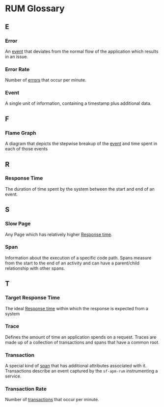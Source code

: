 # RUM Glossary

## E

### **Error**
An [event](#event) that deviates from the normal flow of the application which results in an issue.

### **Error Rate**
Number of [errors](#error) that occur per minute. 

### **Event**
A single unit of information, containing a timestamp plus additional data.  


## F

### Flame Graph
A diagram that depicts the stepwise breakup of the [event](#event) and time spent in each of those events

## R

### **Response Time**
The duration of time spent by the system between the start and end of an event.  

## S

### **Slow Page**
Any Page which has relatively higher [Response time](#response-time).  

### **Span**
Information about the execution of a specific code path. Spans measure from the start to the end of an activity and can have a parent/child relationship with other spans.  

## T

### **Target Response Time**
The ideal [Response time](#response-time) within which the response is expected from a system

### **Trace**
Defines the amount of time an application spends on a request. Traces are made up of a collection of transactions and spans that have a common root.  

### **Transaction**
A special kind of [span](#span) that has additional attributes associated with it. Transactions describe an event captured by the `sf-apm-rum` instrumenting a service.  

### **Transaction Rate**
Number of [transactions](#transaction) that occur per minute.  

